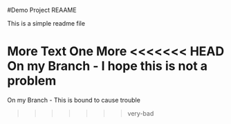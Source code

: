 #Demo Project REAAME

This is a simple readme file 

More Text
One More 
<<<<<<< HEAD
On my Branch - I hope this is not a problem
=======
On my Branch - This is bound to cause trouble
>>>>>>> very-bad
